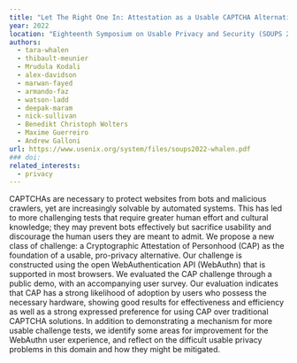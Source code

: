 ```yaml
---
title: "Let The Right One In: Attestation as a Usable CAPTCHA Alternative"
year: 2022
location: "Eighteenth Symposium on Usable Privacy and Security (SOUPS 2022), Boston, MA. 2022."
authors:
  - tara-whalen
  - thibault-meunier
  - Mrudula Kodali
  - alex-davidson
  - marwan-fayed
  - armando-faz
  - watson-ladd
  - deepak-maram
  - nick-sullivan
  - Benedikt Christoph Wolters
  - Maxime Guerreiro
  - Andrew Galloni
url: https://www.usenix.org/system/files/soups2022-whalen.pdf
### doi:
related_interests:
  - privacy
---
```


CAPTCHAs are necessary to protect websites from bots and malicious crawlers, yet are increasingly solvable by automated systems. This has led to more challenging tests that require greater human effort and cultural knowledge; they may prevent bots effectively but sacrifice usability and discourage the human users they are meant to admit. We propose a new class of challenge: a Cryptographic Attestation of Personhood (CAP) as the foundation of a usable, pro-privacy alternative. Our challenge is constructed using the open WebAuthentication API (WebAuthn) that is supported in most browsers. We evaluated the CAP challenge through a public demo, with an accompanying user survey. Our evaluation indicates that CAP has a strong likelihood of adoption by users who possess the necessary hardware, showing good results for effectiveness and efficiency as well as a strong expressed preference for using CAP over traditional CAPTCHA solutions. In addition to demonstrating a mechanism for more usable challenge tests, we identify some areas for improvement for the WebAuthn user experience, and reflect on the difficult usable privacy problems in this domain and how they might be mitigated.
